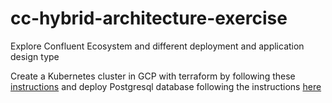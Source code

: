 # cc-hybrid-architecture-exercise
Explore Confluent Ecosystem and different deployment and application design type


Create a Kubernetes cluster in GCP with terraform by following these [instructions](gke-clsuter-terraform/README.md) and deploy Postgresql database following the instructions [here](postgres/README.md)